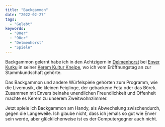 ```yaml
---
title: "Backgammon"
date: "2022-02-27"
tags:
  - "Gelebt"
keywords:
  - "80er"
  - "90er"
  - "Delmenhorst"
  - "Spiele"
---
```


Backgammon gelernt habe ich in den Achtzigern in [Delmenhorst](https://couchblog.de/blog/2020/03/03/delmenhorst/) bei [Enver Kurku](https://www.dk-online.de/lokales/delmenhorst/artikel/frueherer-kerem-betreiber-ekrem-kurku-verstorben-20009288) in seiner [Kerem Kultur Kneipe](http://www.kerem-kultur-kneipe.de/), wo ich vom Eröffnungstag an zur Stammkundschaft gehörte.

Das Backgammon und andere Würfelspiele gehörten zum Programm, wie die Livemusik, die kleinen Feiglinge, der gebackene Feta oder das Börek. Zusammen mit Envers beinahe unendlichen Freundlichkeit und Offenheit machte es Kerem zu unserem Zweitwohnzimmer.

Jetzt spiele ich Backgammon am Handy, als Abwechslung zwischendurch, gegen die Langeweile. Ich glaube nicht, dass ich jemals so gut wie Enver sein werde, aber glücklicherweise ist es der Computergegner auch nicht.
